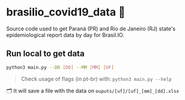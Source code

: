 # brasilio_covid19_data 🦠
Source code used to get Paraná (PR) and Rio de Janeiro (RJ) state's epidemiological report data by day for Brasil.IO.

## Run local to get data

```bash
python3 main.py --DD [DD] --MM [MM] [UF]
```

> Check usage of flags (in pt-br) with: `python3 main.py --help`

🗂 It will save a file with the data on `ouputs/[uf]/[uf]_[mm]_[dd].xlsx`
